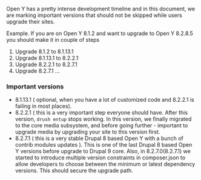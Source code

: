 Open Y has a pretty intense development timeline and in this document, we are marking important versions that should not be skipped while users upgrade their sites.

Example. If you are on Open Y 8.1.2 and want to upgrade to Open Y 8.2.8.5 you should make it in couple of steps
1. Upgrade 8.1.2 to 8.1.13.1
1. Upgrade 8.1.13.1 to 8.2.2.1
1. Upgrade 8.2.2.1 to 8.2.7.1
1. Upgrade 8.2.7.1 ...


### Important versions

* 8.1.13.1 ( optional, when you have a lot of customized code and 8.2.2.1 is failing in most places). 
* 8.2.2.1 ( this is a very important step everyone should have. After this version, `drush entup` stops working. In this version, we finally migrated to the core media subsystem, and before going further - important to upgrade media by upgrading your site to this version first.
* 8.2.7.1 ( this is a very stable Drupal 8 based Open Y with a bunch of contrib modules updates ). This is one of the last Drupal 8 based Open Y versions before upgrade to Drupal 9 core. Also, in 8.2.7.0(8.2.7.1) we started to introduce multiple version constraints in composer.json to allow developers to choose between the minimum or latest dependency versions. This should secure the upgrade path.

